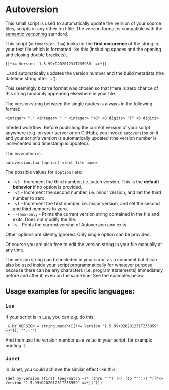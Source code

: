# Autoversion

This small script is used to automatically update the version of your source files, scripts or any other text file. The version format is compatible with the [semantic versioning](https://semver.org/) standard.

This script (`autoversion.lua`) looks for the **first occurence** of the string in your text file which is formatted like this (including spaces and the opening and closing double brackets)...

`[[*<= Version '1.5.99+D20201231T235959' =>*]]`

...and automatically updates the version number and the build metadata (the datetime string after '+').

This seemingly bizarre format was chosen so that there is zero chance of this string randomly appearing elsewhere in your file.

The version string between the single quotes is always in the following format:

`<integer> "." <integer> "." <integer> "+D" <8 digits> "T" <6 digits>`

Inteded workflow: Before publishing the current version of your script anywhere (e.g. on your server or on GitHub), you invoke `autoversion` on it and your script's version is automatically updated (the version number is incremented and timestamp is updated).

The invocation is:

```autoversion.lua [option] <text file name>```

The possible values for `[option]` are:

* `-v3` - Increment the third number, i.e. patch version. This is the **default behavior** if no option is provided.
* `-v2` - Increment the second number, i.e. minor version, and set the third number to zero.
* `-v1` - Increment the first number, i.e. major version, and set the second and third numbers to zero.
* `--show-only` -  Prints the current version string contained in the file and exits. Does not modify the file.
* `-v` - Prints the current version of Autoversion and exits.

Other options are silently ignored. Only single option can be provided. 

Of course you are also free to edit the version string in your file manually at any time.

The version string can be included in your script as a comment but it can also be used inside your script programmatically for whatever purpose because there can be any characters (i.e. program statements) immediately before and after it, even on the same line! See the examples below.

## Usage examples for specific languages:

### Lua

If your script is in Lua, you can e.g. do this:

`_G.MY_VERSION = string.match([[*<= Version '1.5.99+D20201231T235959' =>*]], "'.-'")`

And then use the version number as a value in your script, for example printing it.

### Janet

In Janet, you could achieve the similar effect like this:

`(def my-version (first (peg/match ~(* (thru "'") (<- (to "'")))
                                 "[[*<= Version '1.5.99+D20201231T235959' =>*]]")))`
